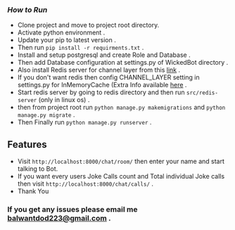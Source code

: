 ### _How to Run_

- Clone project and move to project root directory. 
- Activate python environment .
- Update your pip to latest version . 
- Then run ```pip install -r requirments.txt``` .
- Install and setup postgresql and create Role and Database .
- Then add Database configuration at settings.py of WickedBot directory .
- Also install Redis server for channel layer from this [link](https://redis.io/download) .
- If you don't want redis then config CHANNEL_LAYER setting in settings.py for InMemoryCache (Extra Info available [here](https://channels.readthedocs.io/en/stable/topics/channel_layers.html#:~:text=channel_layer%20.-,Redis%20Channel%20Layer,to%20install%20the%20channels_redis%20package.) .
- Start redis server by going to redis directory and then run ```src/redis-server``` (only in linux os) .
- then from project root run ```python manage.py makemigrations``` and ```python manage.py migrate``` .
- Then Finally run ```python manage.py runserver``` .

## Features
- Visit ```http://localhost:8000/chat/room/``` then enter your name and start talking to Bot.
- If you want every users Joke Calls count and Total individual Joke calls then visit ```http://localhost:8000/chat/calls/``` .
- Thank You

### If you get any issues please email me balwantdod223@gmail.com .
